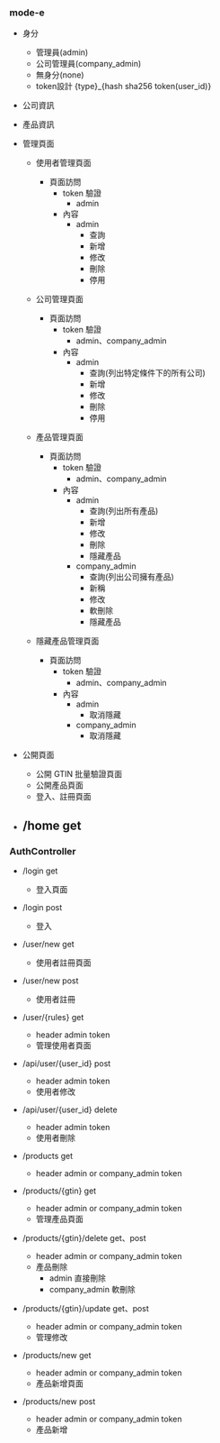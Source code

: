 ### mode-e
- 身分
    - 管理員(admin)
    - 公司管理員(company_admin)
    - 無身分(none)
    - token設計
        {type}_{hash sha256 token(user_id)}

- 公司資訊

- 產品資訊

- 管理頁面
    - 使用者管理頁面
        - 頁面訪問
            - token 驗證
                - admin
            - 內容
                - admin
                    - 查詢
                    - 新增
                    - 修改
                    - 刪除
                    - 停用

    - 公司管理頁面
        - 頁面訪問
            - token 驗證
                - admin、company_admin
            - 內容
                - admin
                    - 查詢(列出特定條件下的所有公司)
                    - 新增
                    - 修改
                    - 刪除
                    - 停用
                    


    - 產品管理頁面
        - 頁面訪問
            - token 驗證
                - admin、company_admin
            - 內容
                - admin
                    - 查詢(列出所有產品)
                    - 新增
                    - 修改
                    - 刪除
                    - 隱藏產品
                - company_admin
                    - 查詢(列出公司擁有產品)
                    - 新稱
                    - 修改
                    - 軟刪除
                    - 隱藏產品
    
    - 隱藏產品管理頁面
        - 頁面訪問
            - token 驗證
                - admin、company_admin
             - 內容
                - admin
                    - 取消隱藏
                - company_admin
                    - 取消隱藏


- 公開頁面
    - 公開 GTIN 批量驗證頁面 
    - 公開產品頁面
    - 登入、註冊頁面

- /home get
    - 


### AuthController
 
- /login get
    - 登入頁面
- /login post
    - 登入

- /user/new get
    - 使用者註冊頁面
- /user/new post
    - 使用者註冊

- /user/{rules} get
    - header admin token
    - 管理使用者頁面
- /api/user/{user_id} post
    - header admin token
    - 使用者修改
- /api/user/{user_id} delete
    - header admin token
    - 使用者刪除



- /products get
    - header admin or company_admin token
- /products/{gtin} get
    - header admin or company_admin token
    - 管理產品頁面
- /products/{gtin}/delete get、post
    - header admin or company_admin token
    - 產品刪除
        - admin 直接刪除
        - company_admin 軟刪除
- /products/{gtin}/update get、post
    - header admin or company_admin token
    - 管理修改
- /products/new get
    - header admin or company_admin token
    - 產品新增頁面
- /products/new post
    - header admin or company_admin token
    - 產品新增
